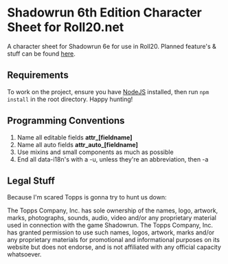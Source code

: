 # Shadowrun 6th Edition Character Sheet for Roll20.net

A character sheet for Shadowrun 6e for use in Roll20. Planned feature's & stuff can be found [here](https://trello.com/b/nvwz9GWl/shadowrun-6e-roll20-character-sheet).

## Requirements

To work on the project, ensure you have [NodeJS](https://nodejs.org/) installed, then run `npm install` in the root directory. Happy hunting!

## Programming Conventions

  1. Name all editable fields **attr_[fieldname]**
  2. Name all auto fields **attr_auto_[fieldname]**
  3. Use mixins and small components as much as possible
  4. End all data-i18n's with a -u, unless they're an abbreviation, then -a

## Legal Stuff

Because I'm scared Topps is gonna try to hunt us down:

The Topps Company, Inc. has sole ownership of the names, logo, artwork, marks, photographs, sounds, audio, video and/or any proprietary material used in connection with the game Shadowrun. The Topps Company, Inc. has granted permission to use such names, logos, artwork, marks and/or any proprietary materials for promotional and informational purposes on its website but does not endorse, and is not affiliated with any official capacity whatsoever.